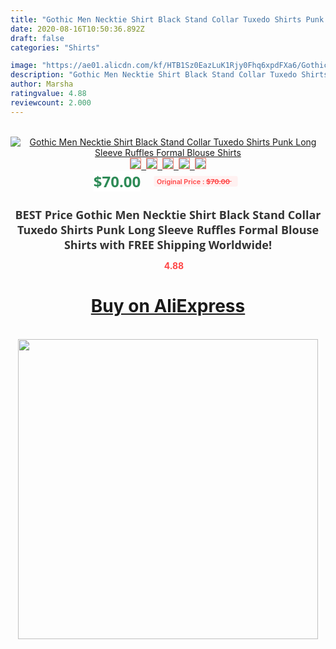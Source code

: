 ```yaml
---
title: "Gothic Men Necktie Shirt Black Stand Collar Tuxedo Shirts Punk Long Sleeve Ruffles Formal Blouse Shirts"
date: 2020-08-16T10:50:36.892Z
draft: false
categories: "Shirts"

image: "https://ae01.alicdn.com/kf/HTB1Sz0EazLuK1Rjy0Fhq6xpdFXa6/Gothic-Men-Necktie-Shirt-Black-Stand-Collar-Tuxedo-Shirts-Punk-Long-Sleeve-Ruffles-Formal-Blouse-Shirts.jpg"
description: "Gothic Men Necktie Shirt Black Stand Collar Tuxedo Shirts Punk Long Sleeve Ruffles Formal Blouse Shirts"
author: Marsha
ratingvalue: 4.88
reviewcount: 2.000
---
```

<br>
<div style="text-align: center;">
<a href="https://s.click.aliexpress.com/e/_AkkOlr" target="_blank" rel="nofollow noopener noreferrer"><img alt="Gothic Men Necktie Shirt Black Stand Collar Tuxedo Shirts Punk Long Sleeve Ruffles Formal Blouse Shirts" class="magnifier-image" src="https://ae01.alicdn.com/kf/HTB1Sz0EazLuK1Rjy0Fhq6xpdFXa6/Gothic-Men-Necktie-Shirt-Black-Stand-Collar-Tuxedo-Shirts-Punk-Long-Sleeve-Ruffles-Formal-Blouse-Shirts.jpg_640x640.jpg">
<br>
<img style="border:1px solid salmon" src="https://ae01.alicdn.com/kf/HTB1Sz0EazLuK1Rjy0Fhq6xpdFXa6/Gothic-Men-Necktie-Shirt-Black-Stand-Collar-Tuxedo-Shirts-Punk-Long-Sleeve-Ruffles-Formal-Blouse-Shirts.jpg_120x120.jpg">&nbsp;&nbsp;<img style="border:1px solid salmon" src="https://ae01.alicdn.com/kf/HTB18B.gatfvK1RjSspoq6zfNpXaM/Gothic-Men-Necktie-Shirt-Black-Stand-Collar-Tuxedo-Shirts-Punk-Long-Sleeve-Ruffles-Formal-Blouse-Shirts.jpg_120x120.jpg">&nbsp;&nbsp;<img style="border:1px solid salmon" src="https://ae01.alicdn.com/kf/HTB1wuskaEjrK1RkHFNRq6ySvpXaw/Gothic-Men-Necktie-Shirt-Black-Stand-Collar-Tuxedo-Shirts-Punk-Long-Sleeve-Ruffles-Formal-Blouse-Shirts.jpg_120x120.jpg">&nbsp;&nbsp;<img style="border:1px solid salmon" src="https://ae01.alicdn.com/kf/HTB12gApaxrvK1RjSszeq6yObFXak/Gothic-Men-Necktie-Shirt-Black-Stand-Collar-Tuxedo-Shirts-Punk-Long-Sleeve-Ruffles-Formal-Blouse-Shirts.jpg_120x120.jpg">&nbsp;&nbsp;<img style="border:1px solid salmon" src="https://ae01.alicdn.com/kf/HTB12gkmas_vK1Rjy0Foq6xIxVXaY/Gothic-Men-Necktie-Shirt-Black-Stand-Collar-Tuxedo-Shirts-Punk-Long-Sleeve-Ruffles-Formal-Blouse-Shirts.jpg_120x120.jpg"></a></div><br0>
<div style="text-align: center;"><span style="background-color: white; border: 0px; box-sizing: border-box; color: seagreen; display: inline-block; font-family: &quot;open sans&quot; , &quot;arial&quot; , &quot;helvetica&quot; , sans-serif , &quot;heiti&quot;; font-size: 24px; font-stretch: inherit; font-weight: 700; line-height: inherit; margin: 0px 10px 0px 0px; padding: 0px; vertical-align: middle;">$70.00 </span>
<span style="background: rgb(255 , 241 , 241); border-radius: 3px; border: 0px; box-sizing: border-box; color: #ff4747; display: inline-block; font-family: inherit; font-size: 12px; font-stretch: inherit; font-style: inherit; font-variant: inherit; font-weight: 600; line-height: inherit; margin: 0px; padding: 2px 5px; transform: scale(0.9); vertical-align: middle;">Original Price : <b style="text-decoration: line-through;">$70.00 </b> &nbsp;&nbsp;</span></div>
<h1 style="color: #333333; display: inline-block; font-family: &quot;open sans&quot; , &quot;arial&quot; , &quot;helvetica&quot; , sans-serif , &quot;heiti&quot;; font-size: 18px; font-stretch: inherit; font-weight: 700; text-align: center;">BEST Price Gothic Men Necktie Shirt Black Stand Collar Tuxedo Shirts Punk Long Sleeve Ruffles Formal Blouse Shirts with FREE Shipping Worldwide!</h1>
<div style="color: #ff4747; text-align: center;">
<img src="https://4.bp.blogspot.com/-M0ZcTcb-5uY/XleCXlxnR4I/AAAAAAAAAEc/OrjgMkXV1oMQFaCRZj5HQwOCBcu3w1FegCPcBGAYYCw/s1600/star.png" style="height: 15px;">&nbsp;<b>4.88</b></div>
<div class="button_cont" align="center"><a class="buynow_a" href="https://s.click.aliexpress.com/e/_AkkOlr" target="_blank" rel="nofollow noopener noreferrer"><H1>Buy on AliExpress</H1></a></div><br>
<div class="separator" style="clear: both; text-align: center;">
<img src="https://lh3.googleusercontent.com/-pTy5HemUv9M/XlePHvY0dAI/AAAAAAAAAE4/0nX5iRUoIWY8eMW9Dpxeirr157OZliDIgCLcBGAsYHQ/s1600/badge.gif" width="480">
</div>
